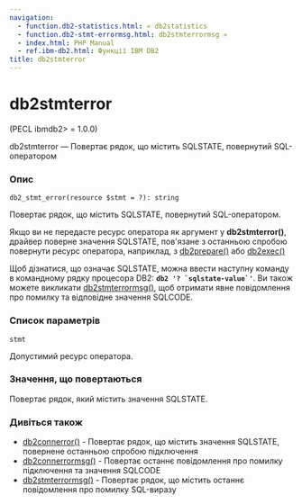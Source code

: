 ```yaml
---
navigation:
  - function.db2-statistics.html: « db2statistics
  - function.db2-stmt-errormsg.html: db2stmterrormsg »
  - index.html: PHP Manual
  - ref.ibm-db2.html: Функції IBM DB2
title: db2stmterror
---
```

# db2stmterror

(PECL ibmdb2> = 1.0.0)

db2stmterror — Повертає рядок, що містить SQLSTATE, повернутий SQL-оператором

### Опис

```methodsynopsis
db2_stmt_error(resource $stmt = ?): string
```

Повертає рядок, що містить SQLSTATE, повернутий SQL-оператором.

Якщо ви не передасте ресурс оператора як аргумент у **db2stmterror()**, драйвер поверне значення SQLSTATE, пов'язане з останньою спробою повернути ресурс оператора, наприклад, з [db2prepare()](function.db2-prepare.html) або [db2exec()](function.db2-exec.html)

Щоб дізнатися, що означає SQLSTATE, можна ввести наступну команду в командному рядку процесора DB2: **``db2 '? `sqlstate-value`'``**. Ви також можете викликати [db2stmterrormsg()](function.db2-stmt-errormsg.html), щоб отримати явне повідомлення про помилку та відповідне значення SQLCODE.

### Список параметрів

`stmt`

Допустимий ресурс оператора.

### Значення, що повертаються

Повертає рядок, який містить значення SQLSTATE.

### Дивіться також

-   [db2connerror()](function.db2-conn-error.html) - Повертає рядок, що містить значення SQLSTATE, повернене останньою спробою підключення
-   [db2connerrormsg()](function.db2-conn-errormsg.html) - Повертає останнє повідомлення про помилку підключення та значення SQLCODE
-   [db2stmterrormsg()](function.db2-stmt-errormsg.html) - Повертає рядок, що містить останнє повідомлення про помилку SQL-виразу
